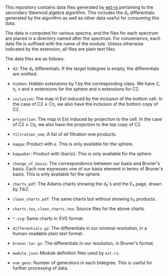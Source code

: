 This repository contains data files generated by
[ext-rs](https://github.com/SpectralSequences/sseq) pertaining to the secondary
Steenrod algebra algorithm. This includes the d₂ differentials generated by the
algorithm as well as other data useful for consuming this data.

The data is computed for various spectra, and the files for each spectrum are
placed in a directory named after the spectrum. For convenience, each data file is 
 suffixed with the name of the module. Unless otherwise indicated by the
 extension, all files are plain text files.

The data files are as follows:

- `d2`: The d₂ differentials. If the target bidegree is empty, the
  differentials are omitted.

- `hidden`: Hidden extensions by 1 by the corresponding class. We have 2, η, ν
  and σ extensions for the sphere and η extensions for C2.

- `inclusion`: The map in Ext induced by the inclusion of the bottom cell. In
  the case of C2 ∧ Cη, we also have the inclusion of the bottom copy of C2.

- `projection`: The map in Ext induced by projection to the cell. In the case
  of C2 ∧ Cη, we also have the projection to the top copy of C2.

- `filtration_one`: A list of all filtration one products.

- `kappa`: Product with κ. This is only available for the sphere.

- `kappabar`: Product with \bar{κ}. This is only available for the sphere.

- `change_of_basis`: The correspondence between our basis and Bruner's basis.
  Each row expresses one of our basis element in terms of Bruner's basis. This
  is only available for the sphere.

- `charts.pdf`: The Adams charts showing the d₂'s and the E₃ page, drawn by
  TikZ.

- `clean_charts.pdf`: The same charts but without showing h₂ products.

- `charts.tex`, `clean_charts.tex`: Source files for the above charts.

- `*.svg`: Same charts in SVG format.

- `differentials.gz`: The differentials in our minimal resolution, in a
  human-readable plain text format.

- `bruner.tar.gz`: The differentials in our resolution, in Bruner's format.

- `module.json`: Module definition files used by `ext-rs`.

- `num_gens`: Number of generators in each bidegree. This is useful for further
  processing of data.

